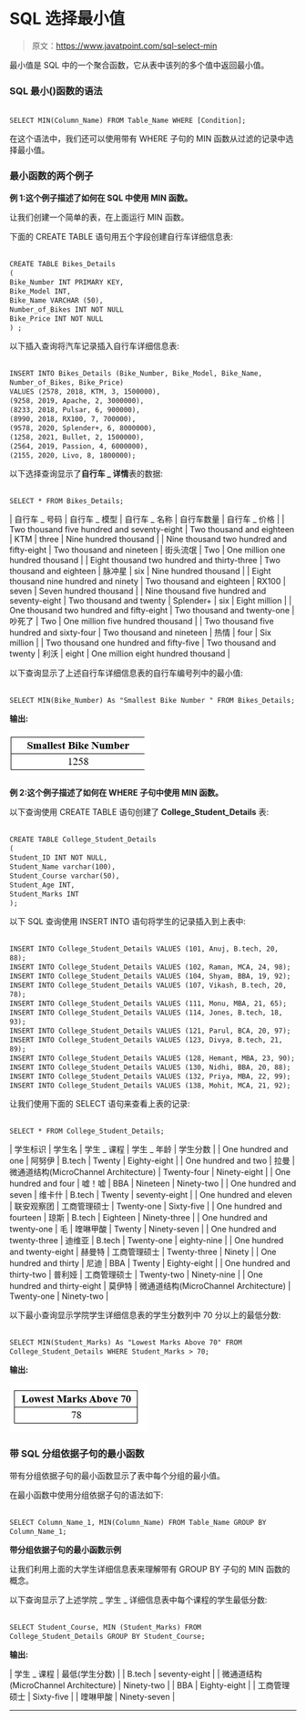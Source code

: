 # SQL 选择最小值

> 原文：<https://www.javatpoint.com/sql-select-min>

最小值是 SQL 中的一个聚合函数，它从表中该列的多个值中返回最小值。

### SQL 最小()函数的语法

```

SELECT MIN(Column_Name) FROM Table_Name WHERE [Condition];

```

在这个语法中，我们还可以使用带有 WHERE 子句的 MIN 函数从过滤的记录中选择最小值。

### 最小函数的两个例子

**例 1:这个例子描述了如何在 SQL 中使用 MIN 函数。**

让我们创建一个简单的表，在上面运行 MIN 函数。

下面的 CREATE TABLE 语句用五个字段创建自行车详细信息表:

```

CREATE TABLE Bikes_Details
(
Bike_Number INT PRIMARY KEY,
Bike_Model INT,
Bike_Name VARCHAR (50),
Number_of_Bikes INT NOT NULL
Bike_Price INT NOT NULL
) ;

```

以下插入查询将汽车记录插入自行车详细信息表:

```

INSERT INTO Bikes_Details (Bike_Number, Bike_Model, Bike_Name, Number_of_Bikes, Bike_Price) 
VALUES (2578, 2018, KTM, 3, 1500000),
(9258, 2019, Apache, 2, 3000000), 
(8233, 2018, Pulsar, 6, 900000),
(8990, 2018, RX100, 7, 700000),
(9578, 2020, Splender+, 6, 8000000),
(1258, 2021, Bullet, 2, 1500000),
(2564, 2019, Passion, 4, 6000000),
(2155, 2020, Livo, 8, 1800000);

```

以下选择查询显示了**自行车 _ 详情**表的数据:

```

SELECT * FROM Bikes_Details;

```

| 自行车 _ 号码 | 自行车 _ 模型 | 自行车 _ 名称 | 自行车数量 | 自行车 _ 价格 |
| Two thousand five hundred and seventy-eight | Two thousand and eighteen | KTM | three | Nine hundred thousand |
| Nine thousand two hundred and fifty-eight | Two thousand and nineteen | 街头流氓 | Two | One million one hundred thousand |
| Eight thousand two hundred and thirty-three | Two thousand and eighteen | 脉冲星 | six | Nine hundred thousand |
| Eight thousand nine hundred and ninety | Two thousand and eighteen | RX100 | seven | Seven hundred thousand |
| Nine thousand five hundred and seventy-eight | Two thousand and twenty | Splender+ | six | Eight million |
| One thousand two hundred and fifty-eight | Two thousand and twenty-one | 吵死了 | Two | One million five hundred thousand |
| Two thousand five hundred and sixty-four | Two thousand and nineteen | 热情 | four | Six million |
| Two thousand one hundred and fifty-five | Two thousand and twenty | 利沃 | eight | One million eight hundred thousand |

以下查询显示了上述自行车详细信息表的自行车编号列中的最小值:

```

SELECT MIN(Bike_Number) As "Smallest Bike Number " FROM Bikes_Details;

```

**输出:**

![SQL Select Min](img/1d837c28bcaa9b6e076ef7060f3164a2.png)

**例 2:这个例子描述了如何在 WHERE 子句中使用 MIN 函数。**

以下查询使用 CREATE TABLE 语句创建了 **College_Student_Details** 表:

```

CREATE TABLE College_Student_Details
(
Student_ID INT NOT NULL, 
Student_Name varchar(100),
Student_Course varchar(50),
Student_Age INT, 
Student_Marks INT
); 

```

以下 SQL 查询使用 INSERT INTO 语句将学生的记录插入到上表中:

```

INSERT INTO College_Student_Details VALUES (101, Anuj, B.tech, 20, 88);
INSERT INTO College_Student_Details VALUES (102, Raman, MCA, 24, 98);
INSERT INTO College_Student_Details VALUES (104, Shyam, BBA, 19, 92);
INSERT INTO College_Student_Details VALUES (107, Vikash, B.tech, 20, 78);
INSERT INTO College_Student_Details VALUES (111, Monu, MBA, 21, 65);
INSERT INTO College_Student_Details VALUES (114, Jones, B.tech, 18, 93);
INSERT INTO College_Student_Details VALUES (121, Parul, BCA, 20, 97);
INSERT INTO College_Student_Details VALUES (123, Divya, B.tech, 21, 89);
INSERT INTO College_Student_Details VALUES (128, Hemant, MBA, 23, 90);
INSERT INTO College_Student_Details VALUES (130, Nidhi, BBA, 20, 88);
INSERT INTO College_Student_Details VALUES (132, Priya, MBA, 22, 99);
INSERT INTO College_Student_Details VALUES (138, Mohit, MCA, 21, 92);

```

让我们使用下面的 SELECT 语句来查看上表的记录:

```

SELECT * FROM College_Student_Details;

```

| 学生标识 | 学生名 | 学生 _ 课程 | 学生 _ 年龄 | 学生分数 |
| One hundred and one | 阿努伊 | B.tech | Twenty | Eighty-eight |
| One hundred and two | 拉曼 | 微通道结构(MicroChannel Architecture) | Twenty-four | Ninety-eight |
| One hundred and four | 嘘！嘘 | BBA | Nineteen | Ninety-two |
| One hundred and seven | 维卡什 | B.tech | Twenty | seventy-eight |
| One hundred and eleven | 联安观察团 | 工商管理硕士 | Twenty-one | Sixty-five |
| One hundred and fourteen | 琼斯 | B.tech | Eighteen | Ninety-three |
| One hundred and twenty-one | 毛 | 喹啉甲酸 | Twenty | Ninety-seven |
| One hundred and twenty-three | 迪维亚 | B.tech | Twenty-one | eighty-nine |
| One hundred and twenty-eight | 赫曼特 | 工商管理硕士 | Twenty-three | Ninety |
| One hundred and thirty | 尼迪 | BBA | Twenty | Eighty-eight |
| One hundred and thirty-two | 普利娅 | 工商管理硕士 | Twenty-two | Ninety-nine |
| One hundred and thirty-eight | 莫伊特 | 微通道结构(MicroChannel Architecture) | Twenty-one | Ninety-two |

以下最小查询显示学院学生详细信息表的学生分数列中 70 分以上的最低分数:

```

SELECT MIN(Student_Marks) As "Lowest Marks Above 70" FROM College_Student_Details WHERE Student_Marks > 70;

```

**输出:**

![SQL Select Min](img/30c1e0b9ff061a2ebafbc9f02aa50095.png)

### 带 SQL 分组依据子句的最小函数

带有分组依据子句的最小函数显示了表中每个分组的最小值。

在最小函数中使用分组依据子句的语法如下:

```

SELECT Column_Name_1, MIN(Column_Name) FROM Table_Name GROUP BY Column_Name_1;

```

**带分组依据子句的最小函数示例**

让我们利用上面的大学生详细信息表来理解带有 GROUP BY 子句的 MIN 函数的概念。

以下查询显示了上述学院 _ 学生 _ 详细信息表中每个课程的学生最低分数:

```

SELECT Student_Course, MIN (Student_Marks) FROM College_Student_Details GROUP BY Student_Course;

```

**输出:**

| 学生 _ 课程 | 最低(学生分数) |
| B.tech | seventy-eight |
| 微通道结构(MicroChannel Architecture) | Ninety-two |
| BBA | Eighty-eight |
| 工商管理硕士 | Sixty-five |
| 喹啉甲酸 | Ninety-seven |

* * *